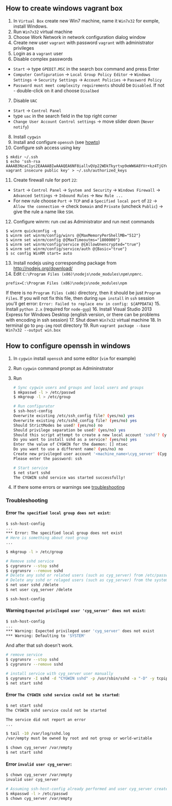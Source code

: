 ## How to create windows vagrant box
1. In `Virtual Box` create new Win7 machine, name it `Win7x32` for exmple, install Windows.
2. Run `Win7x32` virtual machine
3. Choose Work Network in network configuration dialog window
4. Create new user `vagrant` with password `vagrant` with administrator privileges
5. Login as a `vagrant` user
6. Disable complex passwords
  - `Start` -> type `GPEDIT.MSC` in the search box command and press Enter
  - `Computer Configuration` -> `Local Group Policy Editor` -> `Windows Settings` -> `Security Settings` -> `Account Policies` -> `Password Policy`
  - `Password must meet complexity requirements` should be `Disabled`. If not - double-click on it and choose `Disalbed`
7. Disable `UAC`
  - `Start` -> `Control Panel`
  - type `uac` in the search field in the top right corner
  - `Change User Account Control settings` -> move slider down (`Never notify`)
8. Install `cygwin`
9. Install and configure `openssh` (see [howto](#vagrant-win-ssh-howto))
10. Configure ssh access using key

  ```
  $ mkdir ~/.ssh
  $ echo 'ssh-rsa AAAAB3NzaC1yc2EAAAABIwAAAQEA6NF8iallvQVp22WDkTkyrtvp9eWW6A8YVr+kz4TjGYe7gHzIw+niNltGEFHzD8+v1I2YJ6oXevct1YeS0o9HZyN1Q9qgCgzUFtdOKLv6IedplqoPkcmF0aYet2PkEDo3MlTBckFXPITAMzF8dJSIFo9D8HfdOV0IAdx4O7PtixWKn5y2hMNG0zQPyUecp4pzC6kivAIhyfHilFR61RGL+GPXQ2MWZWFYbAGjyiYJnAmCP3NOTd0jMZEnDkbUvxhMmBYSdETk1rRgm+R4LOzFUGaHqHDLKLX+FIPKcF96hrucXzcWyLbIbEgE98OHlnVYCzRdK8jlqm8tehUc9c9WhQ== vagrant insecure public key' > ~/.ssh/authorized_keys
  ```
11. Create firewall rule for port `22`:
  - `Start` -> `Control Panel` -> `System and Security` -> `Windows Firewall` -> `Advanced Settings` -> `Inbound Rules` -> `New Rule ...`
  - For new rule choose `Port` -> `TCP` and a `Specified local port` of `22` -> `Allow the connection` -> check `Domain` and `Private` (uncheck `Public`) -> give the rule a name like `SSH`.
12. Configure winrm: run `cmd` as Administrator and run next commands

  ```
  $ winrm quickconfig -q
  $ winrm set winrm/config/winrs @{MaxMemoryPerShellMB="512"}
  $ winrm set winrm/config @{MaxTimeoutms="1800000"}
  $ winrm set winrm/config/service @{AllowUnencrypted="true"}
  $ winrm set winrm/config/service/auth @{Basic="true"}
  $ sc config WinRM start= auto
  ```
13. Install nodejs using corresponding package from http://nodejs.org/download/
14. Edit `C:\Program Files (x86)\nodejs\node_modules\npm\npmrc`.

  ```
  prefix=C:\Program Files (x86)\nodejs\node_modules\npm
  ```
  If there is no `Program Files (x86)` directory, then it should be just `Program Files`.
  If you will not fix this file, then during `npm install` in `ssh` session you'll get error: `Error: Failed to replace env in config: ${APPDATA}`
15. Install `python 2.x` (required for `node-gyp`)
16. Install Visual Studio 2013 Express for Windows Desktop (english version, or there can be problems with encoding in ssh session)
17. Shut down `Win7x32` virtual machine
18. In terminal go to `png-img` root directory
19. Run `vagrant package --base Win7x32 --output win.box`

## How to configure openssh in windows<a name="vagrant-win-ssh-howto"></a>
1. In `cygwin` install `openssh` and some editor (`vim` for example)
2. Run `cygwin` command prompt as Admininstrator
3. Run

    ```bash
    # Sync cygwin users and groups and local users and groups
    $ mkpasswd -l > /etc/passwd
    $ mkgroup -l > /etc/group

    # Run configurator
    $ ssh-host-config
    Overwrite existing /etc/ssh_config file? (yes/no) yes
    Overwrite existing /etc/sshd_config file? (yes/no) yes
    Should StrictModes be used? (yes/no) no
    Should privilege separation be used? (yes/no) yes
    Should this script attempt to create a new local account 'sshd'? (yes/no) yes
    Do you want to install sshd as a service? (yes/no) yes
    Enter the value of CYGWIN for the daemon: [] ntsec
    Do you want to use a different name? (yes/no) no
    Create new privileged user account '<machine_name>\cyg_server' (Cygwin name: 'cyg_server')? (yes/no) yes
    Please enter the password: ssh

    # Start service
    $ net start sshd
    The CYGWIN sshd service was started successfully!
    ```
4. If there some errors or warnings see [troubleshooting](#vagrant-win-ssh-troubleshooting)

### Troubleshooting<a name="vagrant-win-ssh-troubleshooting"></a>
#### Error `The specified local group does not exist`:
```bash
$ ssh-host-config
...
*** Error: The specified local group does not exist
# Here is something about root group
...
```
```bash
$ mkgroup -l > /etc/group

# Remove sshd service
$ cygrunsrv --stop sshd
$ cygrunsrv --remove sshd
# Delete any sshd or related users (such as cyg_server) from /etc/passwd (use your favorite editor)
# Delete any sshd or relaged users (such as cyg_server) from the system
$ net user sshd /delete
$ net user cyg_server /delete

$ ssh-host-config
```

#### Warning `Expected privileged user 'cyg_server' does not exist`:
```bash
$ ssh-host-config
...
*** Warning: Expected privileged user 'cyg_server' does not exist
*** Warning: Defaulting to 'SYSTEM'
```
And after that ssh doesn't work.

```bash
# remove service
$ cygrunsrv --stop sshd
$ cygrunsrv --remove sshd

# install service with cyg_server user manually
$ cygrunsrv -I sshd -d "CYGWIN sshd" -p /usr/sbin/sshd -a "-D" -y tcpip -e "CYGWIN=ntsec" -u "cyg_server" -w "ssh"
$ net start sshd
```

#### Error `The CYGWIN sshd service could not be started`:
```bash
$ net start sshd
The CYGWIN sshd service could not be started

The service did not report an error
...
```

```bash
$ tail -10 /var/log/sshd.log
/var/empty must be owned by root and not group or world-writable

$ chown cyg_server /var/empty
$ net start sshd
```

#### Error `invalid user cyg_server`:
```bash
$ chown cyg_server /var/empty
invalid user cyg_server
```
```bash
# Assuming ssh-host-config already performed and user cyg_server created
$ mkpasswd -l > /etc/passwd
$ chown cyg_server /var/empty
```
